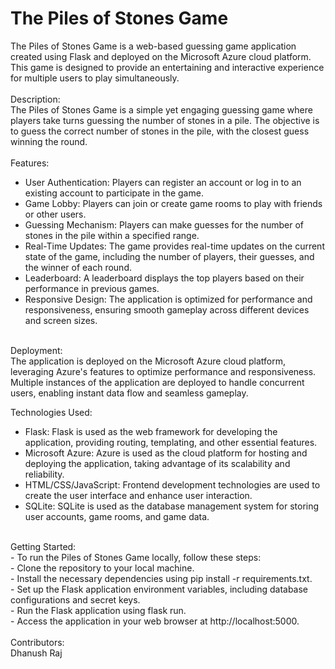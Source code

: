 # The Piles of Stones Game<br>

The Piles of Stones Game is a web-based guessing game application created using Flask and deployed on the Microsoft Azure cloud platform. This game is designed to provide an entertaining and interactive experience for multiple users to play simultaneously.<br />
<br />
Description: <br />
The Piles of Stones Game is a simple yet engaging guessing game where players take turns guessing the number of stones in a pile. The objective is to guess the correct number of stones in the pile, with the closest guess winning the round.<br />
<br />
Features: <br />
- User Authentication: Players can register an account or log in to an existing account to participate in the game. <br />
- Game Lobby: Players can join or create game rooms to play with friends or other users. <br />
- Guessing Mechanism: Players can make guesses for the number of stones in the pile within a specified range. <br />
- Real-Time Updates: The game provides real-time updates on the current state of the game, including the number of players, their guesses, and the winner of each round. <br />
- Leaderboard: A leaderboard displays the top players based on their performance in previous games. <br />
- Responsive Design: The application is optimized for performance and responsiveness, ensuring smooth gameplay across different devices and screen sizes.<br />
<br />
Deployment: <br />
The application is deployed on the Microsoft Azure cloud platform, leveraging Azure's features to optimize performance and responsiveness. Multiple instances of the application are deployed to handle concurrent users, enabling instant data flow and seamless gameplay.<br />

Technologies Used: <br />
- Flask: Flask is used as the web framework for developing the application, providing routing, templating, and other essential features. <br />
- Microsoft Azure: Azure is used as the cloud platform for hosting and deploying the application, taking advantage of its scalability and reliability. <br />
- HTML/CSS/JavaScript: Frontend development technologies are used to create the user interface and enhance user interaction. <br />
- SQLite: SQLite is used as the database management system for storing user accounts, game rooms, and game data.<br />
<br />
Getting Started: <br />
- To run the Piles of Stones Game locally, follow these steps: <br />
- Clone the repository to your local machine. <br />
- Install the necessary dependencies using pip install -r requirements.txt. <br />
- Set up the Flask application environment variables, including database configurations and secret keys. <br />
- Run the Flask application using flask run. <br />
- Access the application in your web browser at http://localhost:5000.<br />
<br />
Contributors: <br />
Dhanush Raj<br />
